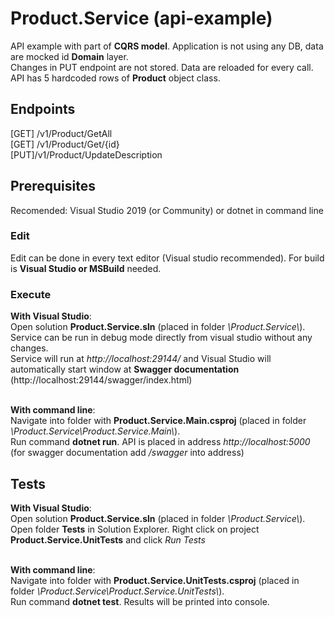 # Product.Service (api-example)

API example with part of **CQRS model**. Application is not using any DB, data are mocked id **Domain** layer.<br>
Changes in PUT endpoint are not stored. Data are reloaded for every call.<br>
API has 5 hardcoded rows of **Product** object class.

## Endpoints
[GET] /v1/Product/GetAll <br>
[GET] /v1/Product/Get/{id} <br>
[PUT] ​/v1​/Product​/UpdateDescription

## Prerequisites

Recomended: Visual Studio 2019 (or Community) or dotnet in command line

### Edit
Edit can be done in every text editor (Visual studio recommended). For build is **Visual Studio or MSBuild** needed.

### Execute
**With Visual Studio**:<br>
Open solution **Product.Service.sln** (placed in folder *\Product.Service\\*). Service can be run in debug mode directly from visual studio without any changes. <br>
Service will run at *http://localhost:29144/* and Visual Studio will automatically start window at **Swagger documentation** (http://localhost:29144/swagger/index.html) <br><br>

**With command line**:<br>
Navigate into folder with **Product.Service.Main.csproj** (placed in folder *\Product.Service\Product.Service.Main\\*). <br>
Run command **dotnet run**. API is placed in address *http://localhost:5000* (for swagger documentation add */swagger* into address) <br>

## Tests
**With Visual Studio**:<br>
Open solution **Product.Service.sln** (placed in folder *\Product.Service\\*). Open folder **Tests** in Solution Explorer. Right click on project **Product.Service.UnitTests** and click *Run Tests*<br><br>

**With command line**:<br>
Navigate into folder with **Product.Service.UnitTests.csproj** (placed in folder *\Product.Service\Product.Service.UnitTests\\*). <br>
Run command **dotnet test**. Results will be printed into console.
